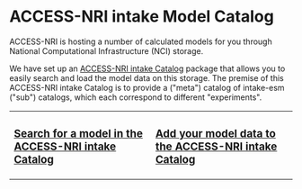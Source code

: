 # ACCESS-NRI intake Model Catalog

ACCESS-NRI is hosting a number of calculated models for you through National Computational Infrastructure (NCI) storage.

We have set up an [ACCESS-NRI intake Catalog](https://github.com/ACCESS-NRI/access-nri-intake-catalog) package that allows you to easily search and load the model data on this storage.
The premise of this ACCESS-NRI intake Catalog is to provide a ("meta") catalog of intake-esm ("sub") catalogs, which each correspond to different "experiments".

<table class="center">
    <tr>
        <td width = "49%">
        <a href='.model_evaluation_search_models.md'><h3>Search for a model in the ACCESS-NRI intake Catalog</h3></a>
        </td>
        <td width = "49%">
        <a href=".model_evaluation_add_models.md"><h3>Add your model data to the ACCESS-NRI intake Catalog</h3></a>
        </td>
    </tr>
</table>
<div width = "50%">
</div>

<!-- # Data Communities / Catalogs

{% include "call_contribute.md" %}

## [NCI datasets][NCI-geonetwork] 

NCI has an extensive catalog of datasets of interest to the weather and climate community. These datasets are directly available on the NCI supercomputer and the [Australian Research Environment][ARE-opus]

## [CLEX NCI Data Collection Intake Catalogue][Intake-CLEX] 

This is an Intake catalogue maintained by the ARC Centre of Excellence for Climate Extremes [(CLEX)][CLEX-web].
Only datasets from the NCI Catalog are referenced.
The catalogue is available in intake's default catalogue list in the CLEX Conda environment.
Two notebooks are provided in the docs folder showing how to access the ERA5 and CIP6 datasets.

## [Australia Climate Data Guide Catalogue][ACDG-Catalog] 

*A one-stop catalogue to discover Climate Data in Australia*

The ACDG portal is a metadata portal listing climate research resources available in Australia from multiple data repositories.
This is a community based project managed by the ACDG Single Access working group. This is a group of Australian climate community self-nominated representatives. Anyone is welcome to join the group or to contribute independently to the metadata portal the group is developing.

## [Australian Ocean Data Network][AODN-Network] 

The Australian Ocean Data Network (AODN) is an interoperable online network of marine and climate data resources.  IMOS and the 6 Australian Commonwealth agencies ([see AODN Partners](https://imos.org.au/facilities/aodn/aodn-data-management/aodn-partners)) form the core of the AODN. Increasingly, though, universities and State government offices are offering up data resources to the AODN, and delivery of data to the AODN is being written in to significant research programs e.g. [National Environmental Science Program Marine Biodiversity Hub](http://www.nespmarine.edu.au/) and the [Great Australian Bight research program](http://www.misa.net.au/GAB).

## [Intake-Ilamb Catalog][Intake-Ilamb] 

The Intake-Ilamb catalog provides an yaml-style intake catalog of the reference data used for ESM model benchmarking in the International Land Model Benchmarking [(ILAMB)][ILAMB-web] effort.

## [FLUXNET][FLUXNET-web] 

FLUXNET is an international “network of networks,” tying together regional networks of earth system scientists. FLUXNET scientists use the eddy covariance technique to measure the cycling of carbon, water, and energy between the biosphere and atmosphere. Scientists use these data to better understand ecosystem functioning, and to detect trends in climate, greenhouse gases, and air pollution.

## [CEDA Archive][CEDA-Archive-Web] 

The CEDA Archive forms part of NERC's Environmental Data Service (EDS) and is responsible for looking after data from atmospheric and earth observation research. They host over 18 Petabytes of data from climate models, satellites, aircraft, met observations, and other sources.

### [OZFlux][OZFlux-web] 

OzFlux is an ecosystem research network set up to provide Australian, New Zealand and global ecosystem modelling communities with consistent observations of energy, carbon and water exchange between the atmosphere and key Australian and New Zealand ecosystems.

## [Australian Community Reference Climate Data Collection][AusRefClimData] 

 [Australian Community Reference Climate Data Collection @ NCI]

This collection is a collaborative effort between the Australian Climate Service (ACS), ARC Centre of Excellence for Climate Extremes (CLEX) and the wider Australian climate research community to re-establish and maintain a reference dataset collection at NCI.

An [intake-esm catalogue](https://github.com/aus-ref-clim-data-nci/acs-replica-intake) is also available to facilitate data access.


[NCI-geonetwork]:https://geonetwork.nci.org.au/geonetwork/srv/eng/catalog.search#/home
[ARE-opus]: https://opus.nci.org.au/display/Help/ARE+User+Guide
[OZFlux-web]: https://www.ozflux.org.au
[FLUXNET-web]: https://fluxnet.org/
[CLEX-web]: https://climateextremes.org.au/
[Intake-CLEX]: https://github.com/coecms/nci-intake-catalogue
[ILAMB-web]: https://www.ilamb.org/
[Intake-Ilamb]: https://github.com/nocollier/intake-ilamb
[ACDG-Catalog]:  https://oneclimate.dmponline.cloud.edu.au/
[AODN-Network]:  https://imos.org.au/facilities/aodn
[AusRefClimData]: https://aus-ref-clim-data-nci.github.io/aus-ref-clim-data-nci/intro.html
[CEDA-Archive-Web]: https://archive.ceda.ac.uk/ -->
